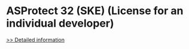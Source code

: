 # ASProtect 32 (SKE) (License for an individual developer)
[>> Detailed information](https://secure.shareit.com/shareit/product.html?productid=300173804&affiliateid=200057808)